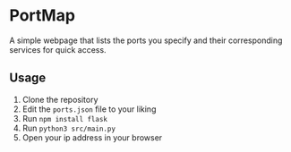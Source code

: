 # PortMap

A simple webpage that lists the ports you specify and their corresponding services for quick access.

## Usage

1. Clone the repository
2. Edit the `ports.json` file to your liking
3. Run `npm install flask`
4. Run `python3 src/main.py`
5. Open your ip address in your browser